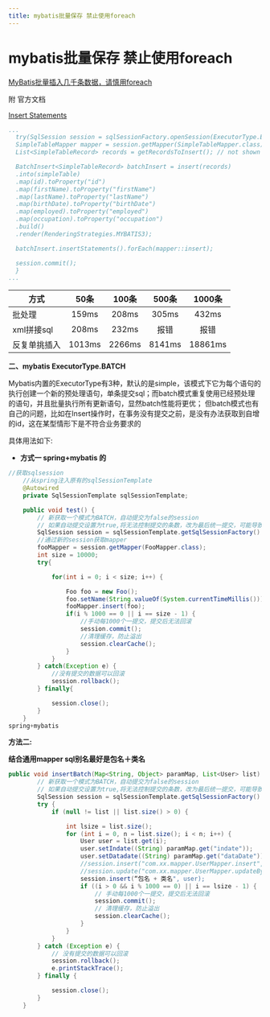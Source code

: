 ```yaml
---
title: mybatis批量保存 禁止使用foreach
---
```


# mybatis批量保存 禁止使用foreach

[MyBatis批量插入几千条数据，请慎用foreach](https://www.modb.pro/db/174751)

附 官方文档

[Insert Statements](https://mybatis.org/mybatis-dynamic-sql/docs/insert.html#batch-insert-support)

```yaml
...
  try(SqlSession session = sqlSessionFactory.openSession(ExecutorType.BATCH)) {
  SimpleTableMapper mapper = session.getMapper(SimpleTableMapper.class);
  List<SimpleTableRecord> records = getRecordsToInsert(); // not shown

  BatchInsert<SimpleTableRecord> batchInsert = insert(records)
  .into(simpleTable)
  .map(id).toProperty("id")
  .map(firstName).toProperty("firstName")
  .map(lastName).toProperty("lastName")
  .map(birthDate).toProperty("birthDate")
  .map(employed).toProperty("employed")
  .map(occupation).toProperty("occupation")
  .build()
  .render(RenderingStrategies.MYBATIS3);

  batchInsert.insertStatements().forEach(mapper::insert);

  session.commit();
  }
...
```

| 方式       |   50条   |  100条   |  500条   |  1000条   |
|----------|:-------:|:-------:|:-------:|:--------:|
| 批处理      |  159ms  |  208ms  |  305ms  |  432ms   |
| xml拼接sql |  208ms  |  232ms  |   报错    |    报错    |
| 反复单挑插入   | 1013ms  | 2266ms  | 8141ms  | 18861ms  |



**二、mybatis ExecutorType.BATCH**

Mybatis内置的ExecutorType有3种，默认的是simple，该模式下它为每个语句的执行创建一个新的预处理语句，单条提交sql；而batch模式重复使用已经预处理的语句，并且批量执行所有更新语句，显然batch性能将更优；
但batch模式也有自己的问题，比如在Insert操作时，在事务没有提交之前，是没有办法获取到自增的id，这在某型情形下是不符合业务要求的

具体用法如下:

- **方式一 spring+mybatis 的**

```java
//获取sqlsession
    //从spring注入原有的sqlSessionTemplate
    @Autowired
    private SqlSessionTemplate sqlSessionTemplate;

    public void test() {
        // 新获取一个模式为BATCH，自动提交为false的session
        // 如果自动提交设置为true,将无法控制提交的条数，改为最后统一提交，可能导致内存溢出
        SqlSession session = sqlSessionTemplate.getSqlSessionFactory().openSession(ExecutorType.BATCH,false);
        //通过新的session获取mapper
        fooMapper = session.getMapper(FooMapper.class);
        int size = 10000;
        try{

            for(int i = 0; i < size; i++) {

                Foo foo = new Foo();
                foo.setName(String.valueOf(System.currentTimeMillis()));
                fooMapper.insert(foo);
                if(i % 1000 == 0 || i == size - 1) {
                    //手动每1000个一提交，提交后无法回滚
                    session.commit();
                    //清理缓存，防止溢出
                    session.clearCache();
                }
            }
        } catch(Exception e) {
            //没有提交的数据可以回滚
            session.rollback();
        } finally{

            session.close();
        }
    }
spring+mybatis
```

**方法二:**

**结合通用mapper sql别名最好是包名＋类名**

```java
public void insertBatch(Map<String, Object> paramMap, List<User> list) throws Exception {
        // 新获取一个模式为BATCH，自动提交为false的session
        // 如果自动提交设置为true,将无法控制提交的条数，改为最后统一提交，可能导致内存溢出
        SqlSession session = sqlSessionTemplate.getSqlSessionFactory().openSession(ExecutorType.BATCH, false);
        try {
            if (null != list || list.size() > 0) {

                int lsize = list.size();
                for (int i = 0, n = list.size(); i < n; i++) {
                    User user = list.get(i);
                    user.setIndate((String) paramMap.get("indate"));
                    user.setDatadate((String) paramMap.get("dataDate"));//数据归属时间
                    //session.insert("com.xx.mapper.UserMapper.insert",user);
                    //session.update("com.xx.mapper.UserMapper.updateByPrimaryKeySelective",_entity);
                    session.insert(“包名 + 类名", user);
                    if ((i > 0 && i % 1000 == 0) || i == lsize - 1) {
                        // 手动每1000个一提交，提交后无法回滚
                        session.commit();
                        // 清理缓存，防止溢出
                        session.clearCache();
                    }
                }
            }
        } catch (Exception e) {
            // 没有提交的数据可以回滚
            session.rollback();
            e.printStackTrace();
        } finally {

            session.close();
        }
    }
```
